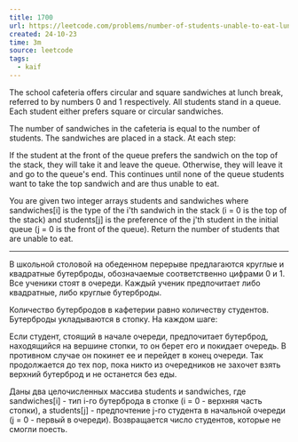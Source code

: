 ```yaml
---
title: 1700
url: https://leetcode.com/problems/number-of-students-unable-to-eat-lunch/description/
created: 24-10-23
time: 3m
source: leetcode
tags:
  - kaif
---
```


The school cafeteria offers circular and square sandwiches at lunch break, referred to by numbers 0 and 1 respectively. All students stand in a queue. Each student either prefers square or circular sandwiches.

The number of sandwiches in the cafeteria is equal to the number of students. The sandwiches are placed in a stack. At each step:

If the student at the front of the queue prefers the sandwich on the top of the stack, they will take it and leave the queue.
Otherwise, they will leave it and go to the queue's end.
This continues until none of the queue students want to take the top sandwich and are thus unable to eat.

You are given two integer arrays students and sandwiches where sandwiches[i] is the type of the i'th sandwich in the stack (i = 0 is the top of the stack) and students[j] is the preference of the j'th student in the initial queue (j = 0 is the front of the queue). Return the number of students that are unable to eat.

---

В школьной столовой на обеденном перерыве предлагаются круглые и квадратные бутерброды, обозначаемые соответственно цифрами 0 и 1. Все ученики стоят в очереди. Каждый ученик предпочитает либо квадратные, либо круглые бутерброды.

Количество бутербродов в кафетерии равно количеству студентов. Бутерброды укладываются в стопку. На каждом шаге:

Если студент, стоящий в начале очереди, предпочитает бутерброд, находящийся на вершине стопки, то он берет его и покидает очередь.
В противном случае он покинет ее и перейдет в конец очереди.
Так продолжается до тех пор, пока никто из очередников не захочет взять верхний бутерброд и не останется без еды.

Даны два целочисленных массива students и sandwiches, где sandwiches[i] - тип i-го бутерброда в стопке (i = 0 - верхняя часть стопки), а students[j] - предпочтение j-го студента в начальной очереди (j = 0 - первый в очереди). Возвращается число студентов, которые не смогли поесть.

